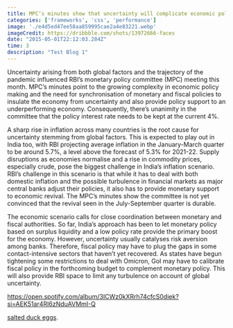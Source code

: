 ```yaml
---
title: MPC’s minutes show that uncertainty will complicate economic policy
categories: ['frameworks', 'css', 'performance']
image: './e4d5ed47ee58aa859995cae2a4e83221.webp'
imageCredit: https://dribbble.com/shots/13972666-faces
date: "2015-05-01T22:12:03.284Z"
time: 3
description: "Test Blog 1"
---
```


Uncertainty arising from both global factors and the trajectory of the pandemic influenced RBI’s monetary policy committee (MPC) meeting this month. MPC’s minutes point to the growing complexity in economic policy making and the need for synchronisation of monetary and fiscal policies to insulate the economy from uncertainty and also provide policy support to an underperforming economy.  Consequently, there’s unanimity in the committee that the policy interest rate needs to be kept at the current 4%.

A sharp rise in inflation across many countries is the root cause for uncertainty stemming from global factors. This is expected to play out in India too, with RBI projecting average inflation in the January-March quarter to be around 5.7%, a level above the forecast of 5.3% for 2021-22. Supply disruptions as economies normalise and a rise in commodity prices, especially crude, pose the biggest challenge in India’s inflation scenario. RBI’s challenge in this scenario is that while it has to deal with both domestic inflation and the possible turbulence in financial markets as major central banks adjust their policies, it also has to provide monetary support to economic revival. The MPC’s minutes show the committee is not yet convinced that the revival seen in the July-September quarter is durable.

The economic scenario calls for close coordination between monetary and fiscal authorities. So far, India’s approach has been to let monetary policy based on surplus liquidity and a low policy rate provide the primary boost for the economy. However, uncertainty usually catalyses risk aversion among banks. Therefore, fiscal policy may have to plug the gaps in some contact-intensive sectors that haven’t yet recovered. As states have begun tightening some restrictions to deal with Omicron, GoI may have to calibrate fiscal policy in the forthcoming budget to complement monetary policy. This will also provide RBI space to limit any turbulence on account of global uncertainty.

https://open.spotify.com/album/3ICWz0kXRrh74cfcS0diek?si=AEK51ar4RI6zNduAVMmI-Q


[salted duck eggs](https://en.wikipedia.org/wiki/Salted_duck_egg).

